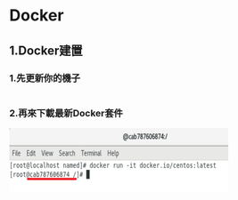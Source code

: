 # Docker
## 1.Docker建置
### 1.先更新你的機子
```

```
### 2.再來下載最新Docker套件

![image](https://github.com/LarrySu508/Linux_note/blob/master/Week3/rundocker.png)
